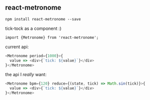react-metronome
---
`npm install react-metronome --save`

tick-tock as a component :)

`import {Metronome} from 'react-metronome';`

current api:
```js
<Metronome period={1000}>{
  value => <div>{`tick: ${value}`}</div>
}</Metronome>
```

the api I *really* want:
```js
<Metronome bpm={120} reduce={(state, tick) => Math.sin(tick)}>{
  value => <div>{`tick: ${value}`}</div>
}</Metronome>
```